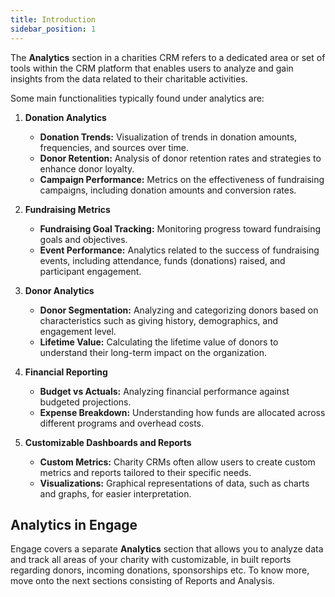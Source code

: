 ```yaml
---
title: Introduction
sidebar_position: 1
---
```


The **Analytics** section in a charities CRM refers to a dedicated area or set of tools within the CRM platform that enables users to analyze and gain insights from the data related to their charitable activities.

Some main functionalities typically found under analytics are:

1. **Donation Analytics**

    - **Donation Trends:** Visualization of trends in donation amounts, frequencies, and sources over time.
    - **Donor Retention:** Analysis of donor retention rates and strategies to enhance donor loyalty.
    - **Campaign Performance:** Metrics on the effectiveness of fundraising campaigns, including donation amounts and conversion rates.

2. **Fundraising Metrics**

    - **Fundraising Goal Tracking:** Monitoring progress toward fundraising goals and objectives.
    - **Event Performance:** Analytics related to the success of fundraising events, including attendance, funds (donations) raised, and participant engagement.

3. **Donor Analytics**

    - **Donor Segmentation:** Analyzing and categorizing donors based on characteristics such as giving history, demographics, and engagement level.
    - **Lifetime Value:** Calculating the lifetime value of donors to understand their long-term impact on the organization.

4. **Financial Reporting**

    - **Budget vs Actuals:** Analyzing financial performance against budgeted projections.
    - **Expense Breakdown:** Understanding how funds are allocated across different programs and overhead costs.

5. **Customizable Dashboards and Reports**

    - **Custom Metrics:** Charity CRMs often allow users to create custom metrics and reports tailored to their specific needs.
    - **Visualizations:** Graphical representations of data, such as charts and graphs, for easier interpretation.

## Analytics in Engage

Engage covers a separate **Analytics** section that allows you to analyze data and track all areas of your charity with customizable, in built reports regarding donors, incoming donations, sponsorships etc. To know more, move onto the next sections consisting of Reports and Analysis.